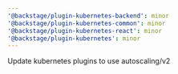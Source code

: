 ```yaml
---
'@backstage/plugin-kubernetes-backend': minor
'@backstage/plugin-kubernetes-common': minor
'@backstage/plugin-kubernetes-react': minor
'@backstage/plugin-kubernetes': minor
---
```


Update kubernetes plugins to use autoscaling/v2
